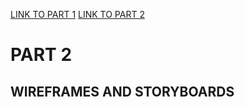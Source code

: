 
[LINK TO PART 1](/FinalProjectPart_I_AnnaKolesnikova.md)
[LINK TO PART 2](/FinalProjectPart_II_AnnaKolesnikova.md)
# PART 2
## WIREFRAMES AND STORYBOARDS
